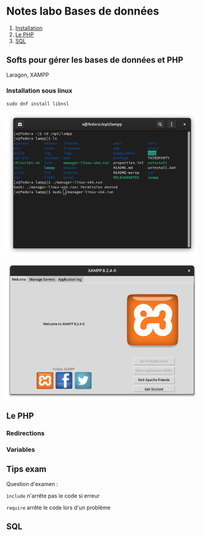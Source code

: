 # Notes labo Bases de données

1. [Installation](#installation)
2. [Le PHP](#php)
3. [SQL](#SQL)

## Softs pour gérer les bases de données et PHP <a name="installation"></a>

Laragon, XAMPP

### Installation sous linux



```
sudo dnf install libnsl
```

![Alt text](<assets/images/Screenshot from 2023-10-10 15-15-13.png>)

![Alt text](<assets/images/Screenshot from 2023-10-10 15-15-22.png>)

## Le PHP <a name="php"></a>

### Redirections

### Variables

## Tips exam

Question d'examen :

```ìnclude``` n'arrête pas le code si erreur

```require``` arrête le code lors d'un problème

## SQL <a name="SQL"></a>